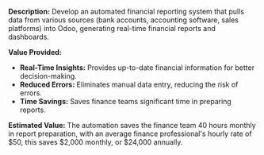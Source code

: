 **Description:**
Develop an automated financial reporting system that pulls data from various sources (bank accounts, accounting software, sales platforms) into Odoo, generating real-time financial reports and dashboards.

**Value Provided:**
- **Real-Time Insights:** Provides up-to-date financial information for better decision-making.
- **Reduced Errors:** Eliminates manual data entry, reducing the risk of errors.
- **Time Savings:** Saves finance teams significant time in preparing reports.

**Estimated Value:**
The automation saves the finance team 40 hours monthly in report preparation, with an average finance professional's hourly rate of $50, this saves $2,000 monthly, or $24,000 annually.